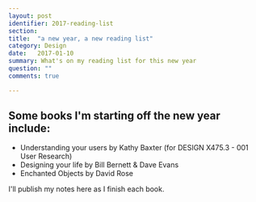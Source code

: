 ```yaml
---
layout: post
identifier: 2017-reading-list
section: 
title:  "a new year, a new reading list"
category: Design
date:   2017-01-10
summary: What's on my reading list for this new year
question: ""
comments: true

---
```


## Some books I'm starting off the new year include:

* Understanding your users by Kathy Baxter (for DESIGN X475.3 - 001  User Research)
* Designing your life by Bill Bernett & Dave Evans
* Enchanted Objects by David Rose

I'll publish my notes here as I finish each book. 